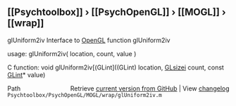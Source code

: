 ## [[Psychtoolbox]] &#8250; [[PsychOpenGL]] &#8250; [[MOGL]] &#8250; [[wrap]]

glUniform2iv  Interface to [OpenGL](OpenGL) function glUniform2iv  
  
usage:  glUniform2iv( location, count, value )  
  
C function:  void glUniform2iv[(GLint]((GLint) location, [GLsizei](GLsizei) count, const [GLint](GLint)\* value)  




<div class="code_header" style="text-align:right;">
  <span style="float:left;">Path&nbsp;&nbsp;</span> <span class="counter">Retrieve <a href=
  "https://raw.github.com/Psychtoolbox-3/Psychtoolbox-3/beta/Psychtoolbox/PsychOpenGL/MOGL/wrap/glUniform2iv.m">current version from GitHub</a> | View <a href=
  "https://github.com/Psychtoolbox-3/Psychtoolbox-3/commits/beta/Psychtoolbox/PsychOpenGL/MOGL/wrap/glUniform2iv.m">changelog</a></span>
</div>
<div class="code">
  <code>Psychtoolbox/PsychOpenGL/MOGL/wrap/glUniform2iv.m</code>
</div>

